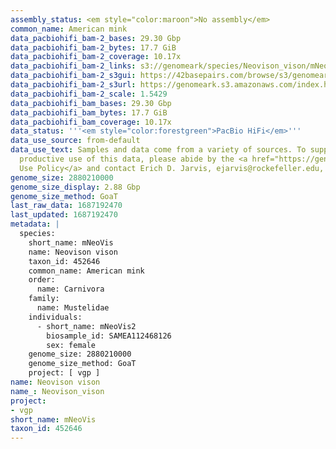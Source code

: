 ```yaml
---
assembly_status: <em style="color:maroon">No assembly</em>
common_name: American mink
data_pacbiohifi_bam-2_bases: 29.30 Gbp
data_pacbiohifi_bam-2_bytes: 17.7 GiB
data_pacbiohifi_bam-2_coverage: 10.17x
data_pacbiohifi_bam-2_links: s3://genomeark/species/Neovison_vison/mNeoVis2/genomic_data/pacbio_hifi/<br>
data_pacbiohifi_bam-2_s3gui: https://42basepairs.com/browse/s3/genomeark/species/Neovison_vison/mNeoVis2/genomic_data/pacbio_hifi/
data_pacbiohifi_bam-2_s3url: https://genomeark.s3.amazonaws.com/index.html?prefix=species/Neovison_vison/mNeoVis2/genomic_data/pacbio_hifi/
data_pacbiohifi_bam-2_scale: 1.5429
data_pacbiohifi_bam_bases: 29.30 Gbp
data_pacbiohifi_bam_bytes: 17.7 GiB
data_pacbiohifi_bam_coverage: 10.17x
data_status: '''<em style="color:forestgreen">PacBio HiFi</em>'''
data_use_source: from-default
data_use_text: Samples and data come from a variety of sources. To support fair and
  productive use of this data, please abide by the <a href="https://genome10k.soe.ucsc.edu/data-use-policies/">Data
  Use Policy</a> and contact Erich D. Jarvis, ejarvis@rockefeller.edu, with any questions.
genome_size: 2880210000
genome_size_display: 2.88 Gbp
genome_size_method: GoaT
last_raw_data: 1687192470
last_updated: 1687192470
metadata: |
  species:
    short_name: mNeoVis
    name: Neovison vison
    taxon_id: 452646
    common_name: American mink
    order:
      name: Carnivora
    family:
      name: Mustelidae
    individuals:
      - short_name: mNeoVis2
        biosample_id: SAMEA112468126
        sex: female
    genome_size: 2880210000
    genome_size_method: GoaT
    project: [ vgp ]
name: Neovison vison
name_: Neovison_vison
project:
- vgp
short_name: mNeoVis
taxon_id: 452646
---
```

